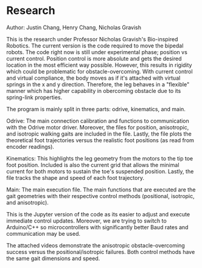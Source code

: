# Research

Author: Justin Chang, Henry Chang, Nicholas Gravish

This is the research under Professor Nicholas Gravish's Bio-inspired Robotics. The current version is the code required to move the bipedal robots. The code right now is still under experimental phase; position vs current control. Position control is more absolute and gets the desired location in the most efficient way possible. However, this results in rigidity which could be problematic for obstacle-overcoming. With current control and virtual compliance, the body moves as if it's attached with virtual springs in the x and y direction. Therefore, the leg behaves in a "flexible" manner which has higher capability in obercoming obstacle due to its spring-link properties.

The program is mainly split in three parts: odrive, kinematics, and main. 

Odrive: The main connection calibration and functions to communication with the Odrive motor driver. Moreover, the files for position, anisotropic, and isotropic walking gaits are included in the file. Lastly, the file plots the theoretical foot trajectories versus the realistic foot positions (as read from encoder readings). 

Kinematics: This highlights the leg geometry from the motors to the tip toe foot position. Included is also the current grid that allows the minimal current for both motors to sustain the toe's suspended position. Lastly, the file tracks the shape and speed of each foot trajectory.

Main: The main execution file. The main functions that are executed are the gait geometries with their respective control methods (positional, isotropic, and anisotropic).

This is the Jupyter version of the code as its easier to adjust and execute immediate control updates. Moreover, we are trying to switch to Arduino/C++ so microcontrollers with significantly better Baud rates and communication may be used. 

The attached videos demonstrate the anisotropic obstacle-overcoming success versus the positional/isotropic failures. Both control methods have the same gait dimensions and speed.

